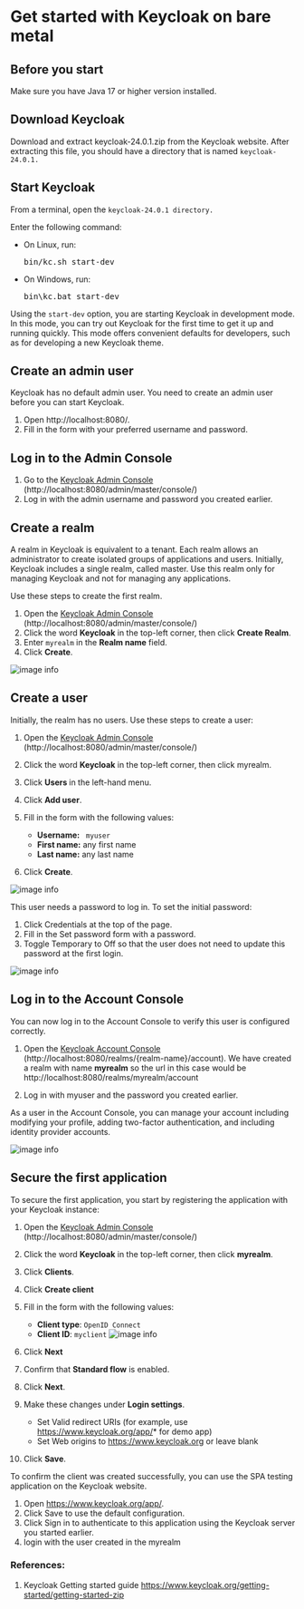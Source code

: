 # Get started with Keycloak on bare metal

## Before you start
Make sure you have Java 17 or higher version installed.

## Download Keycloak
Download and extract keycloak-24.0.1.zip from the Keycloak website.
After extracting this file, you should have a directory that is named <code >keycloak-24.0.1.</code>

## Start Keycloak
From a terminal, open the <code>keycloak-24.0.1 directory.</code>

Enter the following command:

- On Linux, run:
    <pre>bin/kc.sh start-dev</pre>
- On Windows, run:
    <pre>bin\kc.bat start-dev</pre>

Using the <code>start-dev</code> option, you are starting Keycloak in development mode. In this mode, you can try out Keycloak for the first time to get it up and running quickly. This mode offers convenient defaults for developers, such as for developing a new Keycloak theme.

## Create an admin user
Keycloak has no default admin user. You need to create an admin user before you can start Keycloak.

1. Open http://localhost:8080/.
2. Fill in the form with your preferred username and password.

## Log in to the Admin Console
1. Go to the [Keycloak Admin Console](http://localhost:8080/admin/master/console/) (http://localhost:8080/admin/master/console/)
2. Log in with the admin username and password you created earlier.

## Create a realm
A realm in Keycloak is equivalent to a tenant. Each realm allows an administrator to create isolated groups of applications and users. Initially, Keycloak includes a single realm, called master. Use this realm only for managing Keycloak and not for managing any applications.

Use these steps to create the first realm.

1. Open the [Keycloak Admin Console](http://localhost:8080/admin/master/console/) (http://localhost:8080/admin/master/console/)
2. Click the word <b>Keycloak</b> in the top-left corner, then click <b>Create Realm</b>.
3. Enter <code>myrealm</code> in the <b>Realm name</b> field.
4. Click <b>Create</b>.

![image info](./images/add-realm.png)


## Create a user
Initially, the realm has no users. Use these steps to create a user:

1. Open the [Keycloak Admin Console](http://localhost:8080/admin/master/console/) (http://localhost:8080/admin/master/console/)
2. Click the word <b>Keycloak</b> in the top-left corner, then click myrealm.
3. Click <b>Users </b> in the left-hand menu.
4. Click <b>Add user</b>.
5. Fill in the form with the following values:
    - <b>Username:</b> <code> myuser </code>
    - <b>First name:</b> any first name
    - <b>Last name:</b> any last name

6. Click <b>Create</b>.

![image info](./images/add-user.png)

This user needs a password to log in. To set the initial password:
1. Click Credentials at the top of the page.
2. Fill in the Set password form with a password.
3. Toggle Temporary to Off so that the user does not need to update this password at the first login.

![image info](./images/set-password.png)

## Log in to the Account Console
You can now log in to the Account Console to verify this user is configured correctly.

1. Open the [Keycloak Account Console](http://localhost:8080/realms/myrealm/account) (http://localhost:8080/realms/{realm-name}/account). We have created a realm with name <b>myrealm</b> so the url in this case would be http://localhost:8080/realms/myrealm/account

2. Log in with myuser and the password you created earlier.

As a user in the Account Console, you can manage your account including modifying your profile, adding two-factor authentication, and including identity provider accounts.

![image info](./images/account-console.png)


## Secure the first application
To secure the first application, you start by registering the application with your Keycloak instance:

1. Open the [Keycloak Admin Console](http://localhost:8080/admin/master/console/) (http://localhost:8080/admin/master/console/)
2. Click the word <b>Keycloak</b> in the top-left corner, then click <b>myrealm</b>.
3. Click <b>Clients</b>.
4. Click <b>Create client</b>
5. Fill in the form with the following values:
    - <b>Client type</b>: <code>OpenID Connect</code>
    - <b>Client ID</b>: <code>myclient</code>
    ![image info](./images/add-client-1.png)

6. Click <b>Next</b>
7. Confirm that <b>Standard flow</b> is enabled.
8. Click <b>Next</b>.
9. Make these changes under <b>Login settings</b>.
    - Set Valid redirect URIs  (for example, use https://www.keycloak.org/app/* for demo app)
    - Set Web origins to https://www.keycloak.org or leave blank
10. Click <b>Save</b>.


To confirm the client was created successfully, you can use the SPA testing application on the Keycloak website.
1. Open https://www.keycloak.org/app/.
2. Click Save to use the default configuration.
3. Click Sign in to authenticate to this application using the Keycloak server you started earlier.
4. login with the user created in the myrealm



### References:
1. Keycloak Getting started guide https://www.keycloak.org/getting-started/getting-started-zip